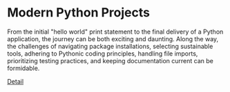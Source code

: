 # Modern Python Projects

From the initial "hello world" print statement to the final delivery of a Python application, the journey can be both exciting and daunting. Along the way, the challenges of navigating package installations, selecting sustainable tools, adhering to Pythonic coding principles, handling file imports, prioritizing testing practices, and keeping documentation current can be formidable. 

[Detail](https://eduitfree.com/2R2E)